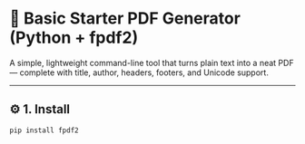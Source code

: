 # 🧰 Basic Starter PDF Generator (Python + fpdf2)

A simple, lightweight command-line tool that turns plain text into a neat PDF — complete with title, author, headers, footers, and Unicode support.

---

## ⚙️ 1. Install

```bash
pip install fpdf2
